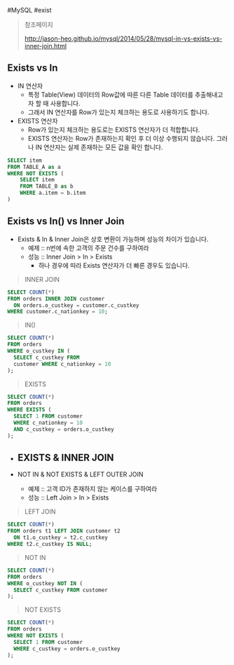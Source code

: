 \#MySQL #exist

> 참조페이지
>
> http://jason-heo.github.io/mysql/2014/05/28/mysql-in-vs-exists-vs-inner-join.html

## Exists vs In

- IN 연산자
  - 특정 Table(View) 데이터의 Row값에 따른 다른 Table 데이터를 추출해내고자 할 때 사용합니다.
  - 그래서 IN 연산자를 Row가 있는지 체크하는 용도로 사용하기도 합니다.
- EXISTS 연산자
  - Row가 있는지 체크하는 용도로는 EXISTS 연산자가 더 적합합니다. 
  - EXISTS 연산자는 Row가 존재하는지 확인 후 더 이상 수행되지 않습니다. 그러나 IN 연산자는 실제 존재하는 모든 값을 확인 합니다.

```sql
SELECT item
FROM TABLE_A as a
WHERE NOT EXISTS (
	SELECT item
    FROM TABLE_B as b
    WHERE a.item = b.item
)
```



## Exists vs In() vs Inner Join

- Exists & In & Inner Join은 상호 변환이 가능하며 성능의 차이가 있습니다.
  - 예제 :: n번에 속한 고객의 주문 건수를 구하여라
  - 성능 :: Inner Join > In > Exists
    - 하나 경우에 따라 Exists 연산자가 더 빠른 경우도 있습니다.

> INNER JOIN

```sql
SELECT COUNT(*)
FROM orders INNER JOIN customer
  ON orders.o_custkey = customer.c_custkey
WHERE customer.c_nationkey = 10;
```

> IN()

```sql
SELECT COUNT(*)
FROM orders
WHERE o_custkey IN (
  SELECT c_custkey FROM
  customer WHERE c_nationkey = 10
);
```

> EXISTS

```sql
SELECT COUNT(*)
FROM orders
WHERE EXISTS (
  SELECT 1 FROM customer
  WHERE c_nationkey = 10 
  AND c_custkey = orders.o_custkey
);
```

- EXISTS & INNER JOIN 
  - 



- NOT IN & NOT EXISTS & LEFT OUTER JOIN
  - 예제 :: 고객 ID가 존재하지 않는 케이스를 구하여라
  - 성능 :: Left Join > In > Exists

> LEFT JOIN

```sql
SELECT COUNT(*)
FROM orders t1 LEFT JOIN customer t2
  ON t1.o_custkey = t2.c_custkey
WHERE t2.c_custkey IS NULL;
```

> NOT IN

```sql
SELECT COUNT(*)
FROM orders
WHERE o_custkey NOT IN (
  SELECT c_custkey FROM customer
);
```

> NOT EXISTS

```sql
SELECT COUNT(*)
FROM orders
WHERE NOT EXISTS (
  SELECT 1 FROM customer
  WHERE c_custkey = orders.o_custkey
);
```



